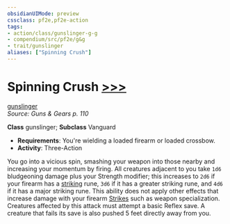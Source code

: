 ```yaml
---
obsidianUIMode: preview
cssclass: pf2e,pf2e-action
tags:
- action/class/gunslinger-g-g
- compendium/src/pf2e/g&g
- trait/gunslinger
aliases: ["Spinning Crush"]
---
```

# Spinning Crush [>>>](/rules/core-rulebook/chapter-9-playing-the-game.md#Actions "Three-Action")
[gunslinger](/rules/traits/gunslinger-g-g.md)  
*Source: Guns & Gears p. 110*  

**Class** gunslinger; **Subclass** Vanguard
- **Requirements**: You're wielding a loaded firearm or loaded crossbow.
- **Activity**: Three-Action

You go into a vicious spin, smashing your weapon into those nearby and increasing your momentum by firing. All creatures adjacent to you take `1d6` bludgeoning damage plus your Strength modifier; this increases to `2d6` if your firearm has a [striking](../../TTRPGShare_Community_Vaults/Pathfinder_2E/equipment/items/striking.md) rune, `3d6` if it has a greater striking rune, and `4d6` if it has a major striking rune. This ability does not apply other effects that increase damage with your firearm [Strikes](/rules/actions/strike.md) such as weapon specialization. Creatures affected by this attack must attempt a basic Reflex save. A creature that fails its save is also pushed 5 feet directly away from you.
